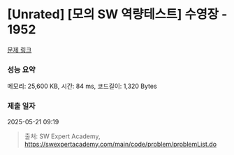 # [Unrated] [모의 SW 역량테스트] 수영장 - 1952 

[문제 링크](https://swexpertacademy.com/main/code/problem/problemDetail.do?contestProbId=AV5PpFQaAQMDFAUq) 

### 성능 요약

메모리: 25,600 KB, 시간: 84 ms, 코드길이: 1,320 Bytes

### 제출 일자

2025-05-21 09:19



> 출처: SW Expert Academy, https://swexpertacademy.com/main/code/problem/problemList.do